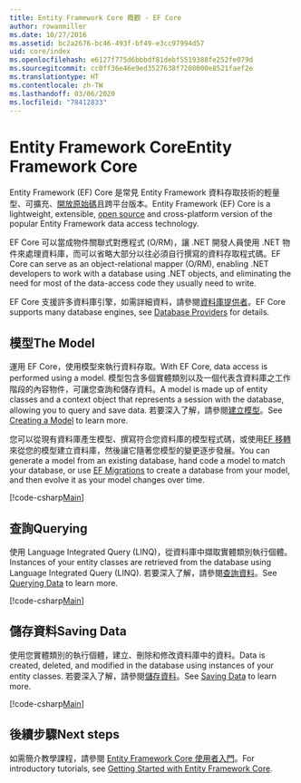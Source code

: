 ```yaml
---
title: Entity Framework Core 概觀 - EF Core
author: rowanmiller
ms.date: 10/27/2016
ms.assetid: bc2a2676-bc46-493f-bf49-e3cc97994d57
uid: core/index
ms.openlocfilehash: e6127f775d6bbbdf81debf5519388fe252fe079d
ms.sourcegitcommit: cc0ff36e46e9ed3527638f7208000e8521faef2e
ms.translationtype: HT
ms.contentlocale: zh-TW
ms.lasthandoff: 03/06/2020
ms.locfileid: "78412833"
---
```

# <a name="entity-framework-core"></a><span data-ttu-id="dce9c-102">Entity Framework Core</span><span class="sxs-lookup"><span data-stu-id="dce9c-102">Entity Framework Core</span></span>

<span data-ttu-id="dce9c-103">Entity Framework (EF) Core 是常見 Entity Framework 資料存取技術的輕量型、可擴充、[開放原始碼](https://github.com/aspnet/EntityFrameworkCore)且跨平台版本。</span><span class="sxs-lookup"><span data-stu-id="dce9c-103">Entity Framework (EF) Core is a lightweight, extensible, [open source](https://github.com/aspnet/EntityFrameworkCore) and cross-platform version of the popular Entity Framework data access technology.</span></span>

<span data-ttu-id="dce9c-104">EF Core 可以當成物件關聯式對應程式 (O/RM)，讓 .NET 開發人員使用 .NET 物件來處理資料庫，而可以省略大部分以往必須自行撰寫的資料存取程式碼。</span><span class="sxs-lookup"><span data-stu-id="dce9c-104">EF Core can serve as an object-relational mapper (O/RM), enabling .NET developers to work with a database using .NET objects, and eliminating the need for most of the data-access code they usually need to write.</span></span>

<span data-ttu-id="dce9c-105">EF Core 支援許多資料庫引擎，如需詳細資料，請參閱[資料庫提供者](providers/index.md)。</span><span class="sxs-lookup"><span data-stu-id="dce9c-105">EF Core supports many database engines, see [Database Providers](providers/index.md) for details.</span></span>

## <a name="the-model"></a><span data-ttu-id="dce9c-106">模型</span><span class="sxs-lookup"><span data-stu-id="dce9c-106">The Model</span></span>

<span data-ttu-id="dce9c-107">運用 EF Core，使用模型來執行資料存取。</span><span class="sxs-lookup"><span data-stu-id="dce9c-107">With EF Core, data access is performed using a model.</span></span> <span data-ttu-id="dce9c-108">模型包含多個實體類別以及一個代表含資料庫之工作階段的內容物件，可讓您查詢和儲存資料。</span><span class="sxs-lookup"><span data-stu-id="dce9c-108">A model is made up of entity classes and a context object that represents a session with the database, allowing you to query and save data.</span></span> <span data-ttu-id="dce9c-109">若要深入了解，請參閱[建立模型](modeling/index.md)。</span><span class="sxs-lookup"><span data-stu-id="dce9c-109">See [Creating a Model](modeling/index.md) to learn more.</span></span>

<span data-ttu-id="dce9c-110">您可以從現有資料庫產生模型、撰寫符合您資料庫的模型程式碼，或使用[EF 移轉](managing-schemas/migrations/index.md)來從您的模型建立資料庫，然後讓它隨著您模型的變更逐步發展。</span><span class="sxs-lookup"><span data-stu-id="dce9c-110">You can generate a model from an existing database, hand code a model to match your database, or use [EF Migrations](managing-schemas/migrations/index.md) to create a database from your model, and then evolve it as your model changes over time.</span></span>

[!code-csharp[Main](../../samples/core/Intro/Model.cs)]

## <a name="querying"></a><span data-ttu-id="dce9c-111">查詢</span><span class="sxs-lookup"><span data-stu-id="dce9c-111">Querying</span></span>

<span data-ttu-id="dce9c-112">使用 Language Integrated Query (LINQ)，從資料庫中擷取實體類別執行個體。</span><span class="sxs-lookup"><span data-stu-id="dce9c-112">Instances of your entity classes are retrieved from the database using Language Integrated Query (LINQ).</span></span> <span data-ttu-id="dce9c-113">若要深入了解，請參閱[查詢資料](querying/index.md)。</span><span class="sxs-lookup"><span data-stu-id="dce9c-113">See [Querying Data](querying/index.md) to learn more.</span></span>

[!code-csharp[Main](../../samples/core/Intro/Program.cs#Querying)]

## <a name="saving-data"></a><span data-ttu-id="dce9c-114">儲存資料</span><span class="sxs-lookup"><span data-stu-id="dce9c-114">Saving Data</span></span>

<span data-ttu-id="dce9c-115">使用您實體類別的執行個體，建立、刪除和修改資料庫中的資料。</span><span class="sxs-lookup"><span data-stu-id="dce9c-115">Data is created, deleted, and modified in the database using instances of your entity classes.</span></span> <span data-ttu-id="dce9c-116">若要深入了解，請參閱[儲存資料](saving/index.md)。</span><span class="sxs-lookup"><span data-stu-id="dce9c-116">See [Saving Data](saving/index.md) to learn more.</span></span>

[!code-csharp[Main](../../samples/core/Intro/Program.cs#SavingData)]

## <a name="next-steps"></a><span data-ttu-id="dce9c-117">後續步驟</span><span class="sxs-lookup"><span data-stu-id="dce9c-117">Next steps</span></span>

<span data-ttu-id="dce9c-118">如需簡介教學課程，請參閱 [Entity Framework Core 使用者入門](get-started/index.md)。</span><span class="sxs-lookup"><span data-stu-id="dce9c-118">For introductory tutorials, see [Getting Started with Entity Framework Core](get-started/index.md).</span></span>
